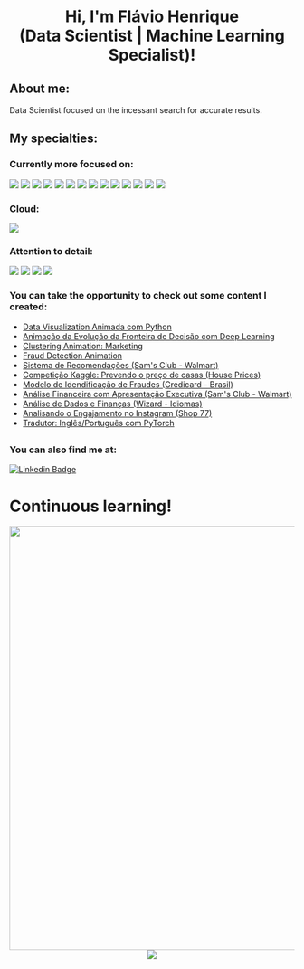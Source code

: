 
<h1 align="center"> Hi, I'm Flávio Henrique <br>(Data Scientist | Machine Learning Specialist)! </h1>

## About me:

Data Scientist focused on the incessant search for accurate results.

## My specialties:

### Currently more focused on: 
<img src="https://img.shields.io/badge/python-3670A0?style=for-the-badge&logo=python&logoColor=ffdd54"/> <img src="https://img.shields.io/badge/pandas-%23150458.svg?style=for-the-badge&logo=pandas&logoColor=white"/> <img src="https://img.shields.io/badge/numpy-%23013243.svg?style=for-the-badge&logo=numpy&logoColor=white"/> <img src="https://img.shields.io/badge/SciPy-8CAAE6?style=for-the-badge&logo=scipy&logoColor=white"/> <img src="https://img.shields.io/badge/Matplotlib-%233F4F75.svg?style=for-the-badge&logo=plotly&logoColor=white"/> <img src="https://img.shields.io/badge/Seaborn-3776AB?style=for-the-badge&logo=python&logoColor=white"/> <img src="https://img.shields.io/badge/scikit_learn-F7931E?style=for-the-badge&logo=scikit-learn&logoColor=white"/> <img src="https://img.shields.io/badge/Imbalanced--learn-005571?style=for-the-badge&logo=scikit-learn&logoColor=white"/> <img src="https://img.shields.io/badge/TensorFlow-FF6F00?style=for-the-badge&logo=tensorflow&logoColor=white"/> <img src="https://img.shields.io/badge/Machine%20Learning-0076D6?style=for-the-badge&logo=scikit-learn&logoColor=white"/> <img src="https://img.shields.io/badge/Deep%20Learning-FF6F00?style=for-the-badge&logo=tensorflow&logoColor=white"/> <img src="https://img.shields.io/badge/Jupyter-F37626?style=for-the-badge&logo=jupyter&logoColor=white"/> <img src="https://img.shields.io/badge/Anaconda-44A833?style=for-the-badge&logo=anaconda&logoColor=white"/> <img src="https://img.shields.io/badge/power_bi-F2C811?style=for-the-badge&logo=powerbi&logoColor=black"/> 

### Cloud: 
<img src="https://img.shields.io/badge/Microsoft_Azure-0089D6?style=for-the-badge&logo=microsoft-azure&logoColor=white"/> 

### Attention to detail: 
<img src="https://img.shields.io/badge/Data%20Visualization-FF8C00?style=for-the-badge&logo=tableau&logoColor=white)"/> <img src="https://img.shields.io/badge/Data%20Mining-0076D6?style=for-the-badge&logo=databricks&logoColor=white"/> <img src="https://img.shields.io/badge/Data%20Cleaning-8A2BE2?style=for-the-badge&logo=python&logoColor=white"/> <img src="https://img.shields.io/badge/Predictive%20Modeling-228B22?style=for-the-badge&logo=scikitlearn&logoColor=white"/> 

### You can take the opportunity to check out some content I created:

- <a href="https://github.com/flaviohenriquehb777/Projeto_Data_Visualization_Animada.git">
    Data Visualization Animada com Python
  </a>
- <a href="https://github.com/flaviohenriquehb777/Evolucao_Fronteira_de_Decisao.git">
    Animação da Evolução da Fronteira de Decisão com Deep Learning
  </a>
- <a href="https://github.com/flaviohenriquehb777/Clustering_Animation_Marketing.git">
    Clustering Animation: Marketing
  </a>
- <a href="https://github.com/flaviohenriquehb777/Fraud_Detection_Animation.git">
    Fraud Detection Animation
  </a>
- <a href="https://github.com/flaviohenriquehb777/Projeto_7_Sistema_de_Recomendacao.git">
    Sistema de Recomendações (Sam's Club - Walmart)
  </a>
- <a href="https://github.com/flaviohenriquehb777/HousePrices">
    Competição Kaggle: Prevendo o preço de casas (House Prices)
  </a>
- <a href="https://github.com/flaviohenriquehb777/Projeto_4_Modelo_de_Identificacao_de_Fraude">
    Modelo de Idendificação de Fraudes (Credicard - Brasil)
  </a>
- <a href="https://github.com/flaviohenriquehb777/Projeto_3_Financas_com_Apresentacao_Final_em_PPT">
    Análise Financeira com Apresentação Executiva (Sam's Club - Walmart)
  </a>
- <a href="https://github.com/flaviohenriquehb777/Projeto_2_Mini_Projeto_de_Analise_de_Dados_Financas">
    Análise de Dados e Finanças (Wizard - Idiomas)
  </a>
- <a href="https://github.com/flaviohenriquehb777/Projeto_1_Analisando_o_Engajamento_do_Instagram">
    Analisando o Engajamento no Instagram (Shop 77)
  </a>
- <a href="https://github.com/flaviohenriquehb777/Tradutor_Ingles_Portugues_PyTorch">
    Tradutor: Inglês/Português com PyTorch
  </a>

##

### You can also find me at:

[![Linkedin Badge](https://img.shields.io/badge/-LinkedIn-blue?style=flat-square&logo=Linkedin&logoColor=white&link=https://www.linkedin.com/in/flávio-henrique-barbosa-38465938/)](https://www.linkedin.com/in/flávio-henrique-barbosa-38465938/)
  
# Continuous learning!

<div align="center">
<img src="https://github.com/flaviohenriquehb777/flaviohenriquehb777/assets/109081925/c2838d5d-c9af-4405-a460-74cbadbc1c16.png" width="750px" />
</div>

<div align="center" width="48%" >
<img src="https://github-readme-streak-stats.herokuapp.com/?user=flaviohenriquehb777&stroke=ffffff&background=171717&ring=3382ed&fire=3382ed&currStreakNum=ffffff&currStreakLabel=3382ed&sideNums=ffffff&sideLabels=ffffff&dates=ffffff&hide_border=true"/>

